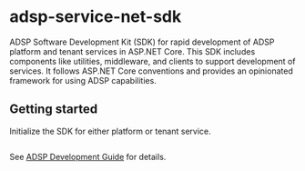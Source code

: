 # adsp-service-net-sdk

ADSP Software Development Kit (SDK) for rapid development of ADSP platform and tenant services in ASP.NET Core.
This SDK includes components like utilities, middleware, and clients to support development of services.
It follows ASP.NET Core conventions and provides an opinionated framework for using ADSP capabilities.

## Getting started

Initialize the SDK for either platform or tenant service.

```csharp

```

See [ADSP Development Guide](https://govalta.github.io/adsp-monorepo) for details.
